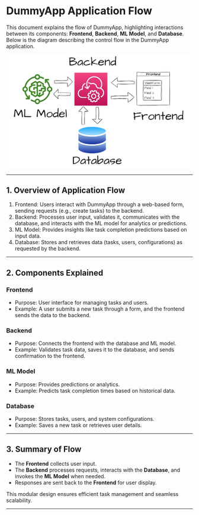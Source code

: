 # DummyApp Application Flow

This document explains the flow of DummyApp, highlighting interactions between its components: **Frontend**, **Backend**, **ML Model**, and **Database**.
Below is the diagram describing the control flow in the DummyApp application.

![DummyApp Flow](../assets/images/appflow.jpg)

---

## 1. Overview of Application Flow

1. Frontend: Users interact with DummyApp through a web-based form, sending requests (e.g., create tasks) to the backend.
2. Backend: Processes user input, validates it, communicates with the database, and interacts with the ML model for analytics or predictions.
3. ML Model: Provides insights like task completion predictions based on input data.
4. Database: Stores and retrieves data (tasks, users, configurations) as requested by the backend.

---

## 2. Components Explained

### Frontend
- Purpose: User interface for managing tasks and users.
- Example: A user submits a new task through a form, and the frontend sends the data to the backend.

### Backend
- Purpose: Connects the frontend with the database and ML model.
- Example: Validates task data, saves it to the database, and sends confirmation to the frontend.

### ML Model
- Purpose: Provides predictions or analytics.
- Example: Predicts task completion times based on historical data.

### Database
- Purpose: Stores tasks, users, and system configurations.
- Example: Saves a new task or retrieves user details.

---

## 3. Summary of Flow

- The **Frontend** collects user input.
- The **Backend** processes requests, interacts with the **Database**, and invokes the **ML Model** when needed.
- Responses are sent back to the **Frontend** for user display.

This modular design ensures efficient task management and seamless scalability.

---
